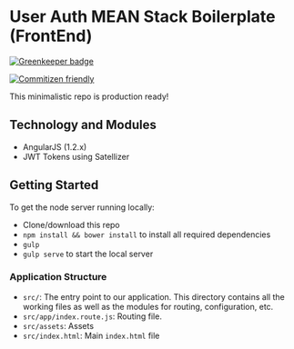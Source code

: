 # User Auth MEAN Stack Boilerplate (FrontEnd)

[![Greenkeeper badge](https://badges.greenkeeper.io/amandeepmittal/mean-auth-frontend.svg)](https://greenkeeper.io/)

[![Commitizen friendly](https://img.shields.io/badge/commitizen-friendly-brightgreen.svg)](http://commitizen.github.io/cz-cli/)

This minimalistic repo is production ready!

## Technology and Modules
* AngularJS (1.2.x)
* JWT Tokens using Satellizer

## Getting Started
To get the node server running locally:
* Clone/download this repo
* `npm install && bower install` to install all required dependencies
* `gulp`
* `gulp serve` to start the local server

### Application Structure
* `src/`: The entry point to our application. This directory contains all the working files as well as the modules for routing, configuration, etc.
* `src/app/index.route.js`: Routing file.
* `src/assets`: Assets
* `src/index.html`: Main `index.html` file
